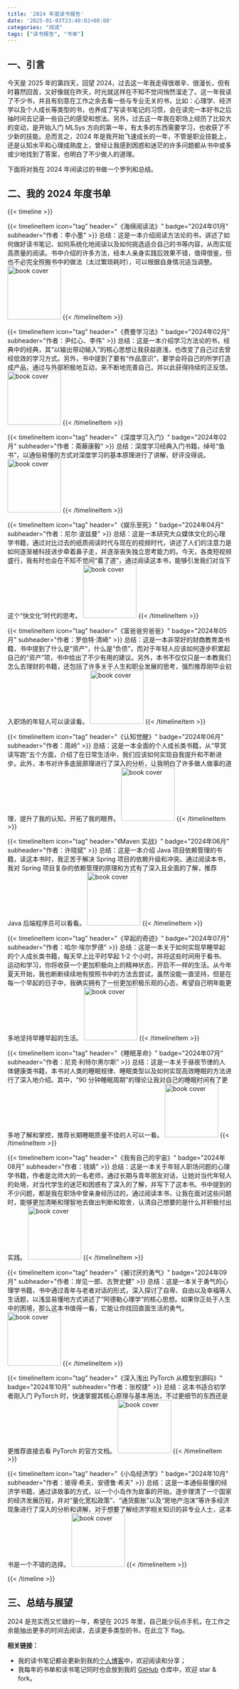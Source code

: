 ```yaml
---
title: '2024 年度读书报告'
date: '2025-01-03T23:40:02+08:00'
categories: "阅读"
tags: ["读书报告", "书单"]
---
```


## 一、引言

今天是 2025 年的第四天，回望 2024，过去这一年我走得很艰辛、很漫长，但有时暮然回首，又好像就在昨天，时光就这样在不知不觉间悄然溜走了。这一年我读了不少书，并且有刻意在工作之余去看一些与专业无关的书，比如：心理学、经济学以及个人成长等类型的书，也养成了写读书笔记的习惯，会在读完一本好书之后抽时间去记录一些自己的感受和想法。另外，过去这一年我在职场上经历了比较大的变动，是开始入门 MLSys 方向的第一年，有太多的东西需要学习，也收获了不少新的技能。总而言之，2024 年是我开始飞速成长的一年，不管是职业技能上，还是认知水平和心理成熟度上，曾经让我感到困惑和迷茫的许多问题都从书中或多或少地找到了答案，也明白了不少做人的道理。

下面将对我在 2024 年间读过的书做一个罗列和总结。

## 二、我的 2024 年度书单

{{< timeline >}}

{{< timelineItem icon="tag" header="《海绵阅读法》" badge="2024年01月" subheader="作者：李小墨" >}}
总结：这是一本介绍阅读方法论的书，讲述了如何做好读书笔记、如何系统化地阅读以及如何挑选适合自己的书等内容，从而实现高质量的阅读。书中介绍的许多方法，经本人亲身实践后效果不错，值得借鉴，但也不必完全照搬书中的做法（太过繁琐耗时），可以根据自身情况适当调整。
<img src="./images/海绵阅读法.jpg" width="120" alt="book cover">
{{< /timelineItem >}}

{{< timelineItem icon="tag" header="《费曼学习法》" badge="2024年02月" subheader="作者：尹红心、李伟" >}}
总结：这是一本介绍学习方法论的书，经典中的经典，其“以输出带动输入”的核心思想让我获益匪浅，也改变了自己过去曾经低效的学习方式。另外，书中提到了要有“作品意识”，要学会将自己的所学打造成产品，通过与外部积极地互动，来不断地完善自己，并以此获得持续的正反馈。
<img src="./images/费曼学习法.jpg" width="120" alt="book cover">
{{< /timelineItem >}}

{{< timelineItem icon="tag" header="《深度学习入门》" badge="2024年02月" subheader="作者：斋藤康毅" >}}
总结：深度学习经典入门书籍，绰号“鱼书”，以通俗易懂的方式对深度学习的基本原理进行了讲解，好评没得说。
<img src="./images/深度学习入门.jpg" width="120" alt="book cover">
{{< /timelineItem >}}

{{< timelineItem icon="tag" header="《娱乐至死》" badge="2024年04月" subheader="作者：尼尔·波兹曼" >}}
总结：这是一本研究大众媒体文化的心理学书籍，通过对比过去的纸质阅读时代与现在的视频时代，讲述了人们的注意力是如何逐渐被科技进步牵着鼻子走，并逐渐丧失独立思考能力的。今天，各类短视频盛行，我有时也会在不知不觉间“着了道”，通过阅读这本书，能够引发我们对当下这个“快文化”时代的思考。
<img src="./images/娱乐至死.jpg" width="120" alt="book cover">
{{< /timelineItem >}}

{{< timelineItem icon="tag" header="《富爸爸穷爸爸》" badge="2024年05月" subheader="作者：罗伯特·清崎" >}}
总结：这是一本非常好的财商教育类书籍，书中提到了什么是“资产”，什么是“负债”，而对于年轻人应该如何逐步积累起自己的“资产”项，书中给出了不少有用的建议。另外，本书不仅仅只是一本教我们怎么去理财的书籍，还包括了许多关于人生和职业发展的思考，强烈推荐刚毕业初入职场的年轻人可以读读看。
<img src="./images/富爸爸穷爸爸.jpg" width="120" alt="book cover">
{{< /timelineItem >}}

{{< timelineItem icon="tag" header="《认知觉醒》" badge="2024年06月" subheader="作者：周岭" >}}
总结：这是一本全面的个人成长类书籍，从“早冥读写跑”五个方面，介绍了在日常生活中，我们应该如何实现自我提升和不断进步。此外，本书对许多底层原理进行了深入的分析，让我明白了许多做人做事的道理，提升了我的认知，开拓了我的眼界。
<img src="./images/认知觉醒.jpg" width="120" alt="book cover">
{{< /timelineItem >}}

{{< timelineItem icon="tag" header="《Maven 实战》" badge="2024年06月" subheader="作者：许晓斌" >}}
总结：这是一本介绍 Java 项目依赖管理的书籍，读这本书时，我正苦于解决 Spring 项目的依赖升级和冲突。通过阅读本书，我对 Spring 项目复杂的依赖管理的原理和方式有了深入且全面的了解，推荐 Java 后端程序员可以看看。
<img src="./images/Maven实战.jpg" width="120" alt="book cover">
{{< /timelineItem >}}

{{< timelineItem icon="tag" header="《早起的奇迹》" badge="2024年07月" subheader="作者：哈尔·埃尔罗德" >}}
总结：这是一本关于如何实现早睡早起的个人成长类书籍，每天早上比平时早起 1-2 个小时，并将这些时间用于看书、运动和学习，你将收获一个更加积极向上的精神状态，开启不一样的生活。从今年夏天开始，我也断断续续地有按照书中的方法去尝试，虽然没能一直坚持，但是在每一个早起的日子中，我确实拥有了一份更加积极乐观的心态，希望自己明年能更多地坚持早睡早起的生活。
<img src="./images/早起的奇迹.jpg" width="120" alt="book cover">
{{< /timelineItem >}}

{{< timelineItem icon="tag" header="《睡眠革命》" badge="2024年07月" subheader="作者：尼克·利特尔黑尔斯" >}}
总结：这是一本关于昼夜节律的人体健康类书籍，本书对人类的睡眠规律、睡眠类型以及如何实现高效睡眠的方法进行了深入地介绍。其中，“90 分钟睡眠周期”的理论让我对自己的睡眠时间有了更多地了解和掌控，推荐长期睡眠质量不佳的人可以一看。
<img src="./images/睡眠革命.jpg" width="120" alt="book cover">
{{< /timelineItem >}}

{{< timelineItem icon="tag" header="《我有自己的宇宙》" badge="2024年08月" subheader="作者：钱婧" >}}
总结：这是一本关于年轻人职场问题的心理学书籍，作者是北师大的一名老师，通过长期与青年朋友对话，让她对当代年轻人的处境，对当代学生的迷茫和困惑有了深入的了解，并写下了这本书。书中提到的不少问题，都是我在职场中曾亲身经历过的，通过阅读本书，让我在面对这些问题时，能够更加清晰和理智地去做出判断和取舍，认清自己想要的是什么并积极付出实践。
<img src="./images/我有自己的宇宙.jpg" width="120" alt="book cover">
{{< /timelineItem >}}

{{< timelineItem icon="tag" header="《被讨厌的勇气》" badge="2024年09月" subheader="作者：岸见一郎、古贺史健" >}}
总结：这是一本关于勇气的心理学书籍，书中通过青年与老者对话的形式，深入探讨了自卑、自由以及幸福等人生话题，以浅显易懂地方式讲述了“阿德勒心理学”的核心思想。如果你正处于人生中的困境，那么这本书值得一看，它能让你找回直面生活的勇气。
<img src="./images/被讨厌的勇气.jpg" width="120" alt="book cover">
{{< /timelineItem >}}

{{< timelineItem icon="tag" header="《深入浅出 PyTorch 从模型到源码》" badge="2024年10月" subheader="作者：张校捷" >}}
总结：这本书适合初学者刚入门 PyTorch 时，快速掌握其核心原理与基本用法，不过更细节的东西还是更推荐直接去看 PyTorch 的官方文档。
<img src="./images/深入浅出PyTorch从模型到源码.png" width="120" alt="book cover">
{{< /timelineItem >}}

{{< timelineItem icon="tag" header="《小岛经济学》" badge="2024年10月" subheader="作者：彼得·希夫、安德鲁·希夫" >}}
总结：这是一本通俗易懂的经济学书籍，通过讲故事的方式，以一个小岛作为故事的开始，逐步理清了一个国家的经济发展历程，并对“量化宽松政策”、“通货膨胀”以及“房地产泡沫”等许多经济现象进行了深入的分析和讲解，对于想要了解经济学相关知识的非专业人士，这本书是一个不错的选择。
<img src="./images/小岛经济学.jpg" width="120" alt="book cover">
{{< /timelineItem >}}

{{< /timeline >}}

## 三、总结与展望

2024 是充实而又忙碌的一年，希望在 2025 年里，自己能少玩点手机，在工作之余能抽出更多的时间去阅读，去读更多类型的书，在此立下 flag。

**相关链接：**

- 我的读书笔记都会更新到我的[<u>个人博客</u>][1]中，欢迎阅读和分享；
- 我每年的书单和读书笔记同时也会放到我的 [<u>GitHub</u>][2] 仓库中，欢迎 star & fork。

[1]: https://shen-shanshan.github.io/categories/%E9%98%85%E8%AF%BB/
[2]: https://github.com/shen-shanshan/reading-makes-life-better?tab=readme-ov-file
